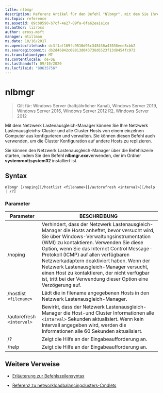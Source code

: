 ```yaml
---
title: nlbmgr
description: Referenz Artikel für den Befehl "Nlbmgr", mit dem Sie Ihre Netzwerk Lastenausgleichs-Cluster und alle Cluster Hosts mithilfe des Netzwerk Lastenausgleich-Managers von einem einzelnen Computer aus konfigurieren und verwalten können.
ms.topic: reference
ms.assetid: 89cb8590-b7cf-4a27-89fa-0fa62ea1a1ca
ms.author: lizross
author: eross-msft
manager: mtillman
ms.date: 10/16/2017
ms.openlocfilehash: dc3f1af169fc9510d95c348436a43036eee8cbb2
ms.sourcegitcommit: db2d46842c68813d043738d6523f13d8454fc972
ms.translationtype: MT
ms.contentlocale: de-DE
ms.lasthandoff: 09/10/2020
ms.locfileid: "89635756"
---
```

# <a name="nlbmgr"></a>nlbmgr

> Gilt für: Windows Server (halbjährlicher Kanal), Windows Server 2019, Windows Server 2016, Windows Server 2012 R2, Windows Server 2012

Mit dem Netzwerk Lastenausgleich-Manager können Sie Ihre Netzwerk Lastenausgleichs-Cluster und alle Cluster Hosts von einem einzelnen Computer aus konfigurieren und verwalten. Sie können diesen Befehl auch verwenden, um die Cluster Konfiguration auf andere Hosts zu replizieren.

Sie können den Netzwerk Lastenausgleich-Manager über die Befehlszeile starten, indem Sie den Befehl **nlbmgr.exe**verwenden, der im Ordner **systemroot\system32** installiert ist.

## <a name="syntax"></a>Syntax

```
nlbmgr [/noping][/hostlist <filename>][/autorefresh <interval>][/help | /?]
```

### <a name="parameters"></a>Parameter

| Parameter | BESCHREIBUNG |
| --------- | ----------- |
| /noping | Verhindert, dass der Netzwerk Lastenausgleich-Manager die Hosts anheftet, bevor versucht wird, Sie über Windows-Verwaltungsinstrumentation (WMI) zu kontaktieren. Verwenden Sie diese Option, wenn Sie das Internet Control Message-Protokoll (ICMP) auf allen verfügbaren Netzwerkadaptern deaktiviert haben. Wenn der Netzwerk Lastenausgleich-Manager versucht, einen Host zu kontaktieren, der nicht verfügbar ist, tritt bei der Verwendung dieser Option eine Verzögerung auf. |
| /hostlist `<filename>` | Lädt die in filename angegebenen Hosts in den Netzwerk Lastenausgleich-Manager. |
| /autorefresh `<interval>` | Bewirkt, dass der Netzwerk Lastenausgleich-Manager die Host-und Cluster Informationen alle `<interval>` Sekunden aktualisiert. Wenn kein Intervall angegeben wird, werden die Informationen alle 60 Sekunden aktualisiert. |
| /? | Zeigt die Hilfe an der Eingabeaufforderung an. |
| /help | Zeigt die Hilfe an der Eingabeaufforderung an. |

## <a name="additional-references"></a>Weitere Verweise

- [Erläuterung zur Befehlszeilensyntax](command-line-syntax-key.md)

- [Referenz zu networkloadbalancingclusters-Cmdlets](/powershell/module/networkloadbalancingclusters)
